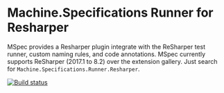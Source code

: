 # Machine.Specifications Runner for Resharper

MSpec provides a Resharper plugin integrate with the ReSharper test runner, custom naming rules, and code annotations. MSpec currently supports ReSharper (2017.1 to 8.2) over the extension gallery. Just search for `Machine.Specifications.Runner.Resharper`.

[![Build status](https://ci.appveyor.com/api/projects/status/obdkaoex68nqsubm/branch/master?svg=true)](https://ci.appveyor.com/project/machine-specifications/machine-specifications-runner-resharper/branch/master)


